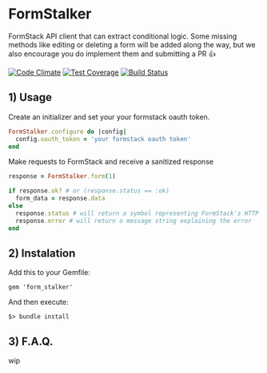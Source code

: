 # FormStalker
FormStack API client that can extract conditional logic.
Some missing methods like editing or deleting a form will be added along the way, but we also encourage you do implement them and submitting a PR :thumbsup:

[![Code Climate](https://codeclimate.com/github/Streetbees/form-stalker/badges/gpa.svg)](https://codeclimate.com/github/Streetbees/form-stalker)
[![Test Coverage](https://codeclimate.com/github/Streetbees/form-stalker/badges/coverage.svg)](https://codeclimate.com/github/Streetbees/form-stalker/coverage)
[![Build Status](https://travis-ci.org/Streetbees/form-stalker.svg?branch=master)](https://travis-ci.org/Streetbees/form-stalker)

## 1) Usage
Create an initializer and set your your formstack oauth token.
```ruby
FormStalker.configure do |config|
  config.oauth_token = 'your formstack oauth token'
end
```

Make requests to FormStack and receive a sanitized response
```ruby
response = FormStalker.form(1)

if response.ok? # or (response.status == :ok)
  form_data = response.data
else
  response.status # will return a symbol representing FormStack's HTTP status
  response.error # will return a message string explaining the error
end
```

## 2) Instalation

Add this to your Gemfile:
```
gem 'form_stalker'
```

And then execute:

```
$> bundle install
```

## 3) F.A.Q.
wip
